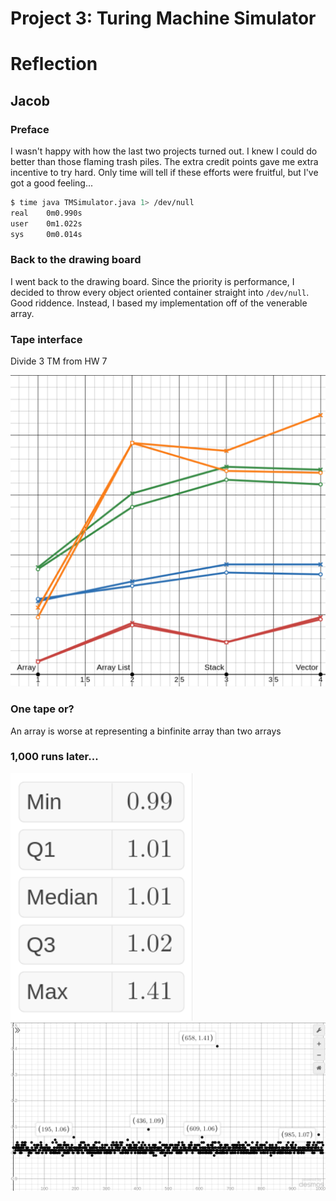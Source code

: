 # Project 3: Turing Machine Simulator

# Reflection
## Jacob

### Preface
I wasn't happy with how the last two projects turned out. I knew I could do better than those flaming trash piles. The extra credit points gave me extra incentive to try hard. Only time will tell if these efforts were fruitful, but I've got a good feeling...

```bash
$ time java TMSimulator.java 1> /dev/null
real    0m0.990s
user    0m1.022s
sys     0m0.014s
```

### Back to the drawing board
I went back to the drawing board. Since the priority is performance, I decided to throw every object oriented container straight into ```/dev/null```. Good riddence. Instead, I based my implementation off of the venerable array. 

### Tape interface
Divide 3 TM from HW 7

![](turing_tape_interface_test/x_data_structure_y_runtime.png)

### One tape or?
An array is worse at representing a binfinite array than two arrays

### 1,000 runs later...
![](1000_test_stats.png)
![](00_5_percent_lows.png)